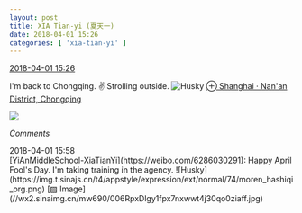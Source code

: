 ```yaml
---
layout: post
title: XIA Tian-yi (夏天一)
date: 2018-04-01 15:26
categories: [ 'xia-tian-yi' ]
---
```


<div class="weibo-info">
  <a href="https://weibo.com/6286030291/Ga4MTCUTW">2018-04-01 15:26</a>
</div>

I'm back to Chongqing. :v:️ Strolling outside. ![Husky](https://img.t.sinajs.cn/t4/appstyle/expression/ext/normal/74/moren_hashiqi_org.png) [⊕ Shanghai · Nan'an District, Chongqing](https://weibo.com/p/100101B2094452D365A6FB419C)

<!-- more -->

<a href="https://wx2.sinaimg.cn/mw690/006RpxDlgy1fpx6pm5ixjj30ku0rswyu.jpg">
  <img class="weibo-pic-preview" src="https://wx2.sinaimg.cn/orj360/006RpxDlgy1fpx6pm5ixjj30ku0rswyu.jpg" />
</a>

*Comments*

<div class="weibo-info">2018-04-01 15:58</div>
[YiAnMiddleSchool-XiaTianYi](https://weibo.com/6286030291): Happy April Fool's Day. I'm taking training in the agency. ![Husky](https://img.t.sinajs.cn/t4/appstyle/expression/ext/normal/74/moren_hashiqi_org.png) [▨ Image](//wx2.sinaimg.cn/mw690/006RpxDlgy1fpx7nxwwt4j30qo0ziaff.jpg)
